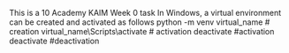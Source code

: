 This is a 10 Academy KAIM Week 0 task
 In Windows, a virtual environment can be created and activated as follows
 python -m venv virtual_name # creation
 virtual_name\Scripts\activate # activation
 deactivate #activation
 deactivate #deactivation
